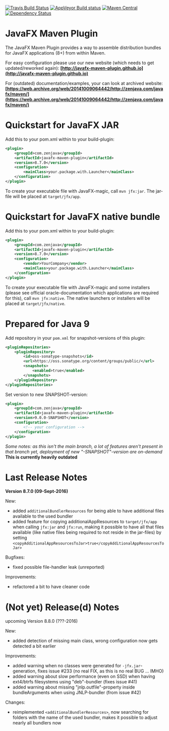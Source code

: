 [![Travis Build Status](https://travis-ci.org/javafx-maven-plugin/javafx-maven-plugin.svg?branch=master)](https://travis-ci.org/javafx-maven-plugin/javafx-maven-plugin)
[![AppVeyor Build status](https://ci.appveyor.com/api/projects/status/64700ul3m9y88agi/branch/master?svg=true)](https://ci.appveyor.com/project/FibreFoX/javafx-maven-plugin/branch/master)
[![Maven Central](https://img.shields.io/maven-central/v/com.zenjava/javafx-maven-plugin.svg)](https://maven-badges.herokuapp.com/maven-central/com.zenjava/javafx-maven-plugin)
[![Dependency Status](https://www.versioneye.com/java/com.zenjava:javafx-maven-plugin/8.7.0/badge.svg)](https://www.versioneye.com/java/com.zenjava:javafx-maven-plugin/8.7.0)



JavaFX Maven Plugin
===================

The JavaFX Maven Plugin provides a way to assemble distribution bundles for JavaFX applications (8+) from within Maven.
 
For easy configuration please use our new website (which needs to get updated/reworked again):
**[http://javafx-maven-plugin.github.io](http://javafx-maven-plugin.github.io)**

For (outdated) documentation/examples, your can look at archived website:
**[https://web.archive.org/web/20141009064442/http://zenjava.com/javafx/maven/](https://web.archive.org/web/20141009064442/http://zenjava.com/javafx/maven/)**



Quickstart for JavaFX JAR
=========================

Add this to your pom.xml within to your build-plugin:

```xml
<plugin>
    <groupId>com.zenjava</groupId>
    <artifactId>javafx-maven-plugin</artifactId>
    <version>8.7.0</version>
    <configuration>
        <mainClass>your.package.with.Launcher</mainClass>
    </configuration>
</plugin>
```

To create your executable file with JavaFX-magic, call `mvn jfx:jar`. The jar-file will be placed at `target/jfx/app`.



Quickstart for JavaFX native bundle
===================================

Add this to your pom.xml within to your build-plugin:

```xml
<plugin>
    <groupId>com.zenjava</groupId>
    <artifactId>javafx-maven-plugin</artifactId>
    <version>8.7.0</version>
    <configuration>
        <vendor>YourCompany</vendor>
        <mainClass>your.package.with.Launcher</mainClass>
    </configuration>
</plugin>
```

To create your executable file with JavaFX-magic and some installers (please see official oracle-documentation which applications are required for this), call `mvn jfx:native`. The native launchers or installers will be placed at `target/jfx/native`.



Prepared for Java 9
===================

Add repository in your `pom.xml` for snapshot-versions of this plugin:

```xml
<pluginRepositories>
    <pluginRepository>
        <id>oss-sonatype-snapshots</id>
        <url>https://oss.sonatype.org/content/groups/public/</url>
        <snapshots>
            <enabled>true</enabled>
        </snapshots>
    </pluginRepository>
</pluginRepositories>
```

Set version to new SNAPSHOT-version:

```xml
<plugin>
    <groupId>com.zenjava</groupId>
    <artifactId>javafx-maven-plugin</artifactId>
    <version>9.0.0-SNAPSHOT</version>
    <configuration>
        <!-- your configuration -->
    </configuration>
</plugin>
```

*Some notes: as this isn't the main branch, a lot of features aren't present in that branch yet, deployment of new "-SNAPSHOT"-version are on-demand*
**This is currently heavily outdated**



Last Release Notes
==================

**Version 8.7.0 (09-Sept-2016)**

New:
* added `additionalBundlerResources` for being able to have additional files available to the used bundler
* added feature for copying additionalAppResources to `target/jfx/app` when calling `jfx:jar` and `jfx:run`, making it possible to have all that files available (like native files being required to not reside in the jar-files) by setting `<copyAdditionalAppResourcesToJar>true</copyAdditionalAppResourcesToJar>`

Bugfixes:
* fixed possible file-handler leak (unreported)

Improvements:
* refactored a bit to have cleaner code



(Not yet) Release(d) Notes
==========================

upcoming Version 8.8.0 (???-2016)

New:
* added detection of missing main class, wrong configuration now gets detected a bit earlier

Improvements:
* added warning when no classes were generated for `-jfx.jar`-generation, fixes issue #233 (no real FIX, as this is no real BUG ... IMHO)
* added warning about slow performance (even on SSD) when having ext4/btrfs filesystems using "deb"-bundler (fixes issue #41)
* added warning about missing "jnlp.outfile"-property inside bundleArguments when using JNLP-bundler (from issue #42)

Changes:
* reimplemented `<additionalBundlerResources>`, now searching for folders with the name of the used bundler, makes it possible to adjust nearly all bundlers now
